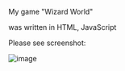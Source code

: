 
My game "Wizard World" 

was written in HTML, JavaScript

Please see screenshot:

![image](https://user-images.githubusercontent.com/38002631/164089095-0793dcc9-bf6d-4698-8fed-945f30df0d27.png)
